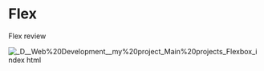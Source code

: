 # Flex
Flex review 

![_D__Web%20Development__my%20project_Main%20projects_Flexbox_index html](https://user-images.githubusercontent.com/95019708/167500291-ed15bb07-43da-4558-bdb9-582dfc07ab4d.png)
